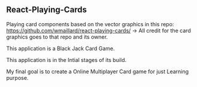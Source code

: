 ## React-Playing-Cards
Playing card components based on the vector graphics in this repo: https://github.com/wmaillard/react-playing-cards/ -> All credit for the card graphics goes to that repo and its owner.

This application is a Black Jack Card Game.

This application is in the Intial stages of its build.

My final goal is to create a Online Multiplayer Card game for just Learning purpose. 
